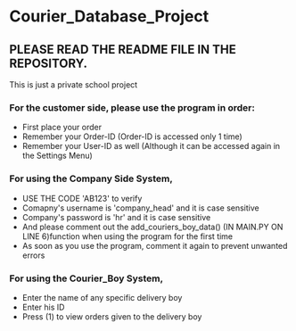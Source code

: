 # Courier_Database_Project
## PLEASE READ THE README FILE IN THE REPOSITORY.

This is just a private school project

### For the customer side, please use the program in order:

* First place your order
* Remember your Order-ID (Order-ID is accessed only 1 time)
* Remember your User-ID as well (Although it can be accessed again in the Settings Menu)

### For using the Company Side System,
* USE THE CODE 'AB123' to verify
* Comapny's username is 'company_head' and it is case sensitive
* Company's password is 'hr' and it is case sensitive
* And please comment out the add_couriers_boy_data() (IN MAIN.PY ON LINE 6)function when using the program for the first time
* As soon as you use the program, comment it again to prevent unwanted errors

### For using the Courier_Boy System,
* Enter the name of any specific delivery boy
* Enter his ID
* Press (1) to view orders given to the delivery boy
